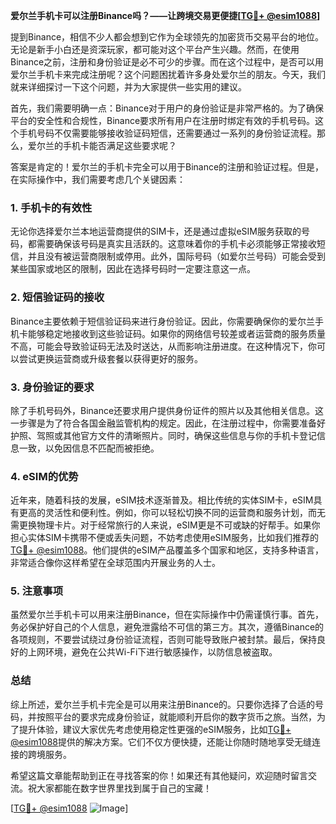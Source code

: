 **爱尔兰手机卡可以注册Binance吗？——让跨境交易更便捷[[TG💪+ @esim1088](https://t.me/s/esim1088)]**

提到Binance，相信不少人都会想到它作为全球领先的加密货币交易平台的地位。无论是新手小白还是资深玩家，都可能对这个平台产生兴趣。然而，在使用Binance之前，注册和身份验证是必不可少的步骤。而在这个过程中，是否可以用爱尔兰手机卡来完成注册呢？这个问题困扰着许多身处爱尔兰的朋友。今天，我们就来详细探讨一下这个问题，并为大家提供一些实用的建议。

首先，我们需要明确一点：Binance对于用户的身份验证是非常严格的。为了确保平台的安全性和合规性，Binance要求所有用户在注册时绑定有效的手机号码。这个手机号码不仅需要能够接收验证码短信，还需要通过一系列的身份验证流程。那么，爱尔兰的手机卡能否满足这些要求呢？

答案是肯定的！爱尔兰的手机卡完全可以用于Binance的注册和验证过程。但是，在实际操作中，我们需要考虑几个关键因素：

### **1. 手机卡的有效性**
无论你选择爱尔兰本地运营商提供的SIM卡，还是通过虚拟eSIM服务获取的号码，都需要确保该号码是真实且活跃的。这意味着你的手机卡必须能够正常接收短信，并且没有被运营商限制或停用。此外，国际号码（如爱尔兰号码）可能会受到某些国家或地区的限制，因此在选择号码时一定要注意这一点。

### **2. 短信验证码的接收**
Binance主要依赖于短信验证码来进行身份验证。因此，你需要确保你的爱尔兰手机卡能够稳定地接收到这些验证码。如果你的网络信号较差或者运营商的服务质量不高，可能会导致验证码无法及时送达，从而影响注册进度。在这种情况下，你可以尝试更换运营商或升级套餐以获得更好的服务。

### **3. 身份验证的要求**
除了手机号码外，Binance还要求用户提供身份证件的照片以及其他相关信息。这一步骤是为了符合各国金融监管机构的规定。因此，在注册过程中，你需要准备好护照、驾照或其他官方文件的清晰照片。同时，确保这些信息与你的手机卡登记信息一致，以免因信息不匹配而被拒绝。

### **4. eSIM的优势**
近年来，随着科技的发展，eSIM技术逐渐普及。相比传统的实体SIM卡，eSIM具有更高的灵活性和便利性。例如，你可以轻松切换不同的运营商和服务计划，而无需更换物理卡片。对于经常旅行的人来说，eSIM更是不可或缺的好帮手。如果你担心实体SIM卡携带不便或丢失问题，不妨考虑使用eSIM服务，比如我们推荐的[TG💪+ @esim1088](https://t.me/s/esim1088)。他们提供的eSIM产品覆盖多个国家和地区，支持多种语言，非常适合像你这样希望在全球范围内开展业务的人士。

### **5. 注意事项**
虽然爱尔兰手机卡可以用来注册Binance，但在实际操作中仍需谨慎行事。首先，务必保护好自己的个人信息，避免泄露给不可信的第三方。其次，遵循Binance的各项规则，不要尝试绕过身份验证流程，否则可能导致账户被封禁。最后，保持良好的上网环境，避免在公共Wi-Fi下进行敏感操作，以防信息被盗取。

### **总结**
综上所述，爱尔兰手机卡完全是可以用来注册Binance的。只要你选择了合适的号码，并按照平台的要求完成身份验证，就能顺利开启你的数字货币之旅。当然，为了提升体验，建议大家优先考虑使用稳定性更强的eSIM服务，比如[TG💪+ @esim1088](https://t.me/s/esim1088)提供的解决方案。它们不仅方便快捷，还能让你随时随地享受无缝连接的跨境服务。

希望这篇文章能帮助到正在寻找答案的你！如果还有其他疑问，欢迎随时留言交流。祝大家都能在数字世界里找到属于自己的宝藏！

[[TG💪+ @esim1088](https://t.me/s/esim1088) ![Image](https://i.postimg.cc/4NQfJmqS/Snipaste-2025-05-13-00-14-12.png)]